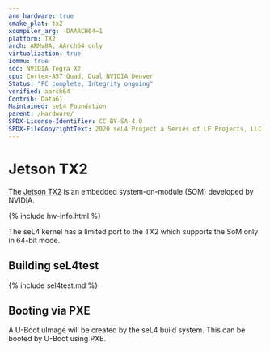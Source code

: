 ```yaml
---
arm_hardware: true
cmake_plat: tx2
xcompiler_arg: -DAARCH64=1
platform: TX2
arch: ARMv8A, AArch64 only
virtualization: true
iommu: true
soc: NVIDIA Tegra X2
cpu: Cortex-A57 Quad, Dual NVIDIA Denver
Status: "FC complete, Integrity ongoing"
verified: aarch64
Contrib: Data61
Maintained: seL4 Foundation
parent: /Hardware/
SPDX-License-Identifier: CC-BY-SA-4.0
SPDX-FileCopyrightText: 2020 seL4 Project a Series of LF Projects, LLC.
---
```


# Jetson TX2

The [Jetson TX2](https://elinux.org/Jetson_TX2) is an embedded system-on-module
(SOM) developed by NVIDIA.

{% include hw-info.html %}

The seL4 kernel has a limited port to the TX2 which supports the SoM
only in 64-bit mode.

## Building seL4test

{% include sel4test.md %}

## Booting via PXE

A U-Boot uImage will be created by the seL4 build system. This can be booted
by U-Boot using PXE.
